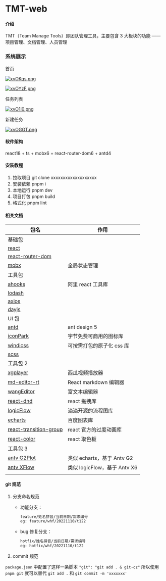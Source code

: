 <!--
 * @Author: hfWang
 * @Date: 2022-11-07 20:15:02
 * @LastEditTime: 2022-11-14 21:36:59
 * @Description: file content
 * @FilePath: \tmt\tmt-web\README.md
-->

# TMT-web

#### 介绍

TMT（Team Manage Tools）即团队管理工具，主要包含 3 大板块的功能 —— 项目管理、文档管理、人员管理

### 系统展示

首页

[![xvOKqs.png](https://s1.ax1x.com/2022/11/07/xvOKqs.png)](https://imgse.com/i/xvOKqs)

[![xvOYzF.png](https://s1.ax1x.com/2022/11/07/xvOYzF.png)](https://imgse.com/i/xvOYzF)

任务列表

[![xvO1I0.png](https://s1.ax1x.com/2022/11/07/xvO1I0.png)](https://imgse.com/i/xvO1I0)

新建任务

[![xvOGGT.png](https://s1.ax1x.com/2022/11/07/xvOGGT.png)](https://imgse.com/i/xvOGGT)

#### 软件架构

react18 + ts + mobx6 + react-router-dom6 + antd4

#### 安装教程

1.  拉取项目 git clone xxxxxxxxxxxxxxxxxxx
2.  安装依赖 pnpm i
3.  本地运行 pnpm dev
4.  项目打包 pnpm build
5.  格式化 pnpm lint

#### 相关文档

| 包名                                                                        | 作用                         |
| --------------------------------------------------------------------------- | ---------------------------- |
| 基础包                                                                      |                              |
| [react](https://react.docschina.org/tutorial/tutorial.html)                 |                              |
| [react-router-dom](https://reactrouter.com/en/main/start/tutorial)          |                              |
| [mobx](https://www.mobxjs.com/)                                             | 全局状态管理                 |
| 工具包                                                                      |                              |
| [ahooks](https://ahooks.js.org/zh-CN/)                                      | 阿里 react 工具库            |
| [lodash](https://www.lodashjs.com/)                                         |                              |
| [axios](https://www.axios-http.cn/)                                         |                              |
| [dayjs](https://dayjs.fenxianglu.cn/)                                       |                              |
| UI 包                                                                       |                              |
| [antd](https://ant-design.gitee.io/index-cn)                                | ant design 5                 |
| [iconPark](https://iconpark.oceanengine.com/official)                       | 字节免费可商用的图标库       |
| [windicss](https://cn.windicss.org/)                                        | 可按需打包的原子化 css 库    |
| [scss](https://www.sasscss.com/documentation/syntax)                        |                              |
| 工具包 2                                                                    |                              |
| [xgplayer](https://v2.h5player.bytedance.com/)                              | 西瓜视频播放器               |
| [md-editor-rt](https://imzbf.github.io/md-editor-rt/docs)                   | React markdown 编辑器        |
| [wangEditor](https://www.wangeditor.com/)                                   | 富文本编辑器                 |
| [react-dnd](https://react-dnd.github.io/react-dnd/about)                    | react 拖拽库                 |
| [logicFlow](http://logic-flow.cn/)                                          | 滴滴开源的流程图库           |
| [echarts](https://echarts.apache.org/zh/index.html)                         | 百度图表库                   |
| [react-transition-group](http://reactcommunity.org/react-transition-group/) | react 官方的过度动画库       |
| [react-color](http://casesandberg.github.io/react-color/)                   | react 取色板                 |
| 工具包 3                                                                    |                              |
| [antv G2Plot](https://antv-g2plot.gitee.io/zh/docs/manual/getting-started)  | 类似 echarts，基于 Antv G2   |
| [antv XFlow](https://xflow.antv.vision/docs/tutorial/intro/getting-started) | 类似 logicFlow，基于 Antv X6 |
|                                                                             |                              |

#### git 规范

1. 分支命名规范

   - 功能分支：

     ```txt
     feature/姓名拼音/当前日期/需求编号
     eg: feature/whf/20221110/t122
     ```

   - bug 修复分支：

     ```txt
     hotfix/姓名拼音/当前日期/需求编号
     eg: hotfix/whf/20221110/t122
     ```

2. commit 规范

`package.json` 中配置了这样一条脚本 `"git": "git add . & git-cz"`
所以使用 `pnpm git` 就可以替代 `git add .` 和 `git commit -m 'xxxxxxx'`
